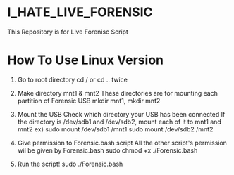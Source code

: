# I_HATE_LIVE_FORENSIC

This Repository is for Live Forenisc Script



# How To Use Linux Version

1. Go to root directory
cd / or cd .. twice

2. Make directory mnt1 & mnt2
These directories are for mounting each partition of Forensic USB
mkdir mnt1, mkdir mnt2

3. Mount the USB
Check which directory your USB has been connected
If the directory is /dev/sdb1 and /dev/sdb2, mount each of it to mnt1 and mnt2
ex)
sudo mount /dev/sdb1 /mnt1
sudo mount /dev/sdb2 /mnt2

4. Give permission to Forensic.bash script
All the other script's permission wil be given by Forensic.bash
sudo chmod +x ./Forensic.bash

5. Run the script!
sudo ./Forensic.bash
